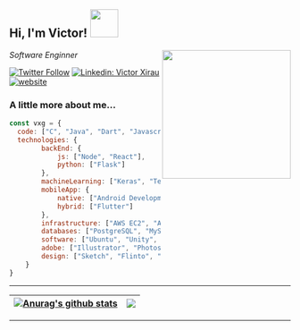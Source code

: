 <h2> Hi, I'm Victor! <img src="https://media.giphy.com/media/lNEm6IEnVqGnYLXJMt/giphy.gif" width="50"></h2>
<img align='right' src="https://media.giphy.com/media/5eLDrEaRGHegx2FeF2/giphy.gif" width="230">
<p><em>Software Enginner</em></p>

[![Twitter Follow](https://img.shields.io/twitter/follow/VXGamez?label=Follow)](https://twitter.com/VXGamez)
[![Linkedin: Victor Xirau](https://img.shields.io/badge/-victorxirau-blue?style=flat-square&logo=Linkedin&logoColor=white&link=https://www.linkedin.com/in/victor-xirau/)](https://www.linkedin.com/in/victor-xirau/)
[![website](https://img.shields.io/badge/Website-46a2f1.svg?&style=flat-square&logo=Google-Chrome&logoColor=white&link=http://victorxirau.tech/)](http://victorxirau.tech/)


### A little more about me...  

```javascript
const vxg = {
  code: ["C", "Java", "Dart", "Javascript", "Python", "PHP", "C++", "C#", "Assembly", "Bash"],
  technologies: {
        backEnd: {
            js: ["Node", "React"],
            python: ["Flask"]
        },
        machineLearning: ["Keras", "TensorFlow", "PyTorch", "Numpy"],
        mobileApp: {
            native: ["Android Development", "IOS Development"],
            hybrid: ["Flutter"]
        },
        infrastructure: ["AWS EC2", "AWS RDS", "Docker🐳", "Firebase", "Google Cloud"],
        databases: ["PostgreSQL", "MySQL", "Neo4J"],
        software: ["Ubuntu", "Unity", "MatLab"],
        adobe: ["Illustrator", "Photoshop", "Lightroom", "After Effects", "Audition", "Premiere Pro"],
        design: ["Sketch", "Flinto", "Canva"]
    }
}
```

---


| <a href="https://github.com/VXGamez/github-readme-stats"><img align="center" src="https://github-readme-stats.vercel.app/api?username=VXGamez&show_icons=true&title_color=fff&icon_color=79ff97&text_color=9f9f9f&bg_color=151515&include_all_commits=true&theme=buefy&hide_border=true" alt="Anurag's github stats" /></a> | <a href="https://github.com/VXGamez/github-readme-stats"><img align="center" src="https://github-readme-stats.vercel.app/api/top-langs/?username=VXGamez&show_icons=true&title_color=fff&icon_color=79ff97&text_color=9f9f9f&bg_color=151515&layout=compact&hide_border=true)](https://github.com/VXGamez/github-readme-stats" /></a> |
| ------------- | ------------- |

---


